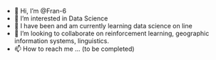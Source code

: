 - 👋 Hi, I’m @Fran-6
- 👀 I’m interested in Data Science
- 🌱 I have been and am currently learning data science on line
- 💞️ I’m looking to collaborate on reinforcement learning, geographic information systems, linguistics.
- 📫 How to reach me ... (to be completed)

<!---
Fran-6/Fran-6 is a ✨ special ✨ repository because its `README.md` (this file) appears on your GitHub profile.
You can click the Preview link to take a look at your changes.
--->
